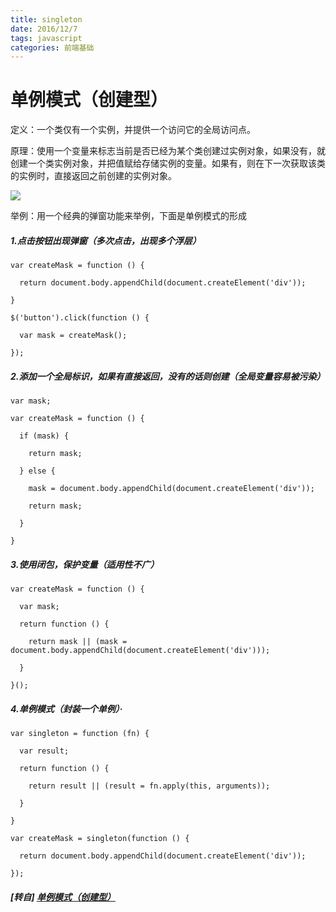 ```yaml
---
title: singleton
date: 2016/12/7
tags: javascript
categories: 前端基础
---
```


# 单例模式（创建型） #

定义：一个类仅有一个实例，并提供一个访问它的全局访问点。  

原理：使用一个变量来标志当前是否已经为某个类创建过实例对象，如果没有，就创建一个类实例对象，并把值赋给存储实例的变量。如果有，则在下一次获取该类的实例时，直接返回之前创建的实例对象。  
 <!-- more -->
![](http://plq1zlo1f.bkt.clouddn.com/docs-note/blogs/singleton.jpg)

举例：用一个经典的弹窗功能来举例，下面是单例模式的形成  

##### 1.点击按钮出现弹窗（多次点击，出现多个浮层）  
```
var createMask = function () {

  return document.body.appendChild(document.createElement('div'));

}

$('button').click(function () {

  var mask = createMask();

});
```

##### 2.添加一个全局标识，如果有直接返回，没有的话则创建（全局变量容易被污染）  
```
var mask;

var createMask = function () {

  if (mask) {

    return mask;

  } else {

    mask = document.body.appendChild(document.createElement('div'));

    return mask;

  }

}
```

##### 3.使用闭包，保护变量（适用性不广）  
```
var createMask = function () {

  var mask;

  return function () {

    return mask || (mask = document.body.appendChild(document.createElement('div')));

  }

}();
```

##### 4.单例模式（封装一个单例）·  
```
var singleton = function (fn) {

  var result;

  return function () {

    return result || (result = fn.apply(this, arguments));

  }

}

var createMask = singleton(function () {

  return document.body.appendChild(document.createElement('div'));

});
```

##### [转自] [单例模式（创建型）](https://mp.weixin.qq.com/s?__biz=MzI3NTQ5NTE5Mw==&mid=2247483672&idx=1&sn=a822fbd05849d6a8e3d20f6f375f75d5&chksm=eb02a16edc752878389816993313491fa62e7e0271a283a232040170774a68461469e8e801ef&scene=0&key=ef4707cb1c7d18b4e5e2a5765dd943b6ec10570d1b5a4bac3e4ebc38b2208e232dd17bd09cee2f65f364d8c7d2158792d61759754ae4ca46c47c72b1d68a86a777b7a454e3f77fa3442856a4c18ca988&ascene=0&uin=NzgyNzAwMTAx&devicetype=iMac+MacBookPro12%2C1+OSX+OSX+10.12.4+build&version=12020610&nettype=WIFI&lang=zh_CN&fontScale=100&pass_ticket=3r5tdwajo%2Bn%2FJyql48TdVB%2FIyWmFLBAbbtRIhDbY8dpbaiMNp6ziZZAl21WufchK)